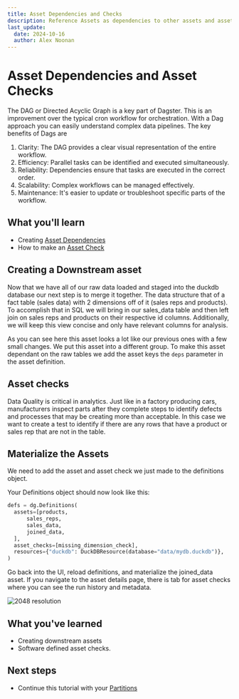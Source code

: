 ```yaml
---
title: Asset Dependencies and Checks
description: Reference Assets as dependencies to other assets and asset checks. 
last_update:
  date: 2024-10-16
  author: Alex Noonan
---
```


# Asset Dependencies and Asset Checks

The DAG or Directed Acyclic Graph is a key part of Dagster. This is an improvement over the typical cron workflow for orchestration. With a Dag approach you can easily understand complex data pipelines. The key benefits of Dags are

1. Clarity: The DAG provides a clear visual representation of the entire workflow.
2. Efficiency: Parallel tasks can be identified and executed simultaneously.
3. Reliability: Dependencies ensure that tasks are executed in the correct order.
4. Scalability: Complex workflows can be managed effectively.
5. Maintenance: It's easier to update or troubleshoot specific parts of the workflow.

## What you'll learn

- Creating [Asset Dependencies](guides/asset-dependencies.md) 
- How to make an [Asset Check](guides/asset-checks.md)

## Creating a Downstream asset

Now that we have all of our raw data loaded and staged into the duckdb database our next step is to merge it together. The data structure that of a fact table (sales data) with 2 dimensions off of it (sales reps and products). To accomplish that in SQL we will bring in our sales_data table and then left join on sales reps and products on their respective id columns. Additionally, we will keep this view concise and only have relevant columns for analysis.

<CodeExample filePath="guides/tutorials/etl_tutorial/etl_tutorial/definitions.py" language="python" lineStart="89" lineEnd="132"/>

As you can see here this asset looks a lot like our previous ones with a few small changes. We put this asset into a different group. To make this asset dependant on the raw tables we add the asset keys the `deps` parameter in the asset definition.  

## Asset checks

Data Quality is critical in analytics. Just like in a factory producing cars, manufacturers inspect parts after they complete steps to identify defects and processes that may be creating more than acceptable. In this case we want to create a test to identify if there are any rows that have a product or sales rep that are not in the table. 

<CodeExample filePath="guides/tutorials/etl_tutorial/etl_tutorial/definitions.py" language="python" lineStart="134" lineEnd="149"/>


## Materialize the Assets

We need to add the asset and asset check we just made to the definitions object. 

Your Definitions object should now look like this:

  ```python 
  defs = dg.Definitions(
    assets=[products,
        sales_reps,
        sales_data,
        joined_data,
    ],
    asset_checks=[missing_dimension_check],
    resources={"duckdb": DuckDBResource(database="data/mydb.duckdb")},
  )
  ```

Go back into the UI, reload definitions, and materialize the joined_data asset. If you navigate to the asset details page, there is tab for asset checks where you can see the run history and metadata. 

  ![2048 resolution](/images/tutorial/etl-tutorial/asset-check.png)

## What you've learned

- Creating downstream assets
- Software defined asset checks. 


## Next steps

- Continue this tutorial with your [Partitions](/tutorial/04-partitions)